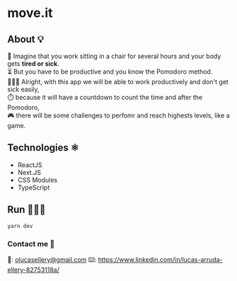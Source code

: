 # move.it

## About 💡

💭 Imagine that you work sitting in a chair for several hours and your body gets **tired or sick**.
<br /> ⏳ But you have to be productive and you know the Pomodoro method.
<br /> 👨🏻‍💻 Alright, with this app we will be able to work productively and don't get sick easily,
<br /> ⏱️ because it will have a countdown to count the time and after the Pomodoro, 
<br /> 🎮 there will be some challenges to perfomr and reach highests levels, like a game.

## Technologies ⚛️

  - ReactJS
  - Next.JS
  - CSS Modules
  - TypeScript

## Run 🏃🏻‍♂️

`yarn dev`

### Contact me 📲

📩: olucasellery@gmail.com
 ⌨️: https://www.linkedin.com/in/lucas-arruda-ellery-82753118a/
